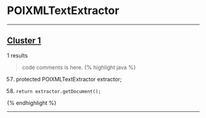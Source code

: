 # POIXMLTextExtractor

***

## [Cluster 1](./1)
1 results
> code comments is here.
{% highlight java %}
57. protected POIXMLTextExtractor extractor;
70.     return extractor.getDocument();
{% endhighlight %}

***

